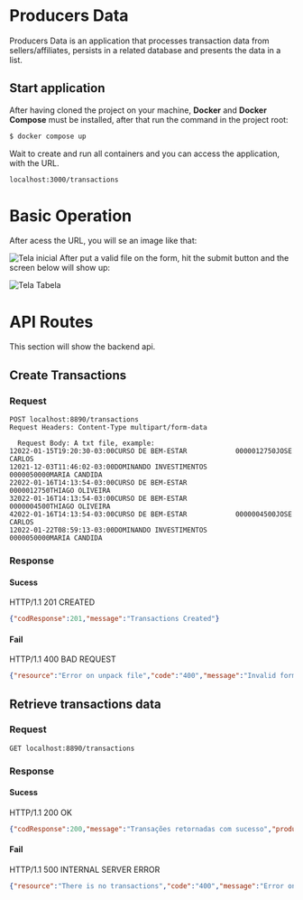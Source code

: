 
# Producers Data

Producers Data is an application that processes transaction data from sellers/affiliates, persists in a related database and presents the data in a list.

  ## Start application

After having cloned the project on your machine, **Docker** and **Docker Compose** must be installed, after that run the command in the project root:

```bash
$ docker compose up
```
Wait to create and run all containers and you can access the application, with the URL.
```bash
localhost:3000/transactions
```

# Basic Operation

After acess the URL, you will se an image like that:

![Tela inicial](https://drive.google.com/uc?export=view&id=1CTZVXMrCg6bSFsyR51BBaCojkO_PjBfX)
After put a valid file on the form, hit the submit button and the screen below will show up:

![Tela Tabela](https://drive.google.com/uc?export=view&id=1B4g_nwwokqssWS69w7kNrwhZdwst2yHR)





# API Routes 

  This section will show the backend api.

## Create Transactions

### Request  

```
POST localhost:8890/transactions
Request Headers: Content-Type multipart/form-data

  Request Body: A txt file, example: 
12022-01-15T19:20:30-03:00CURSO DE BEM-ESTAR            0000012750JOSE CARLOS
12021-12-03T11:46:02-03:00DOMINANDO INVESTIMENTOS       0000050000MARIA CANDIDA
22022-01-16T14:13:54-03:00CURSO DE BEM-ESTAR            0000012750THIAGO OLIVEIRA
32022-01-16T14:13:54-03:00CURSO DE BEM-ESTAR            0000004500THIAGO OLIVEIRA
42022-01-16T14:13:54-03:00CURSO DE BEM-ESTAR            0000004500JOSE CARLOS
12022-01-22T08:59:13-03:00DOMINANDO INVESTIMENTOS       0000050000MARIA CANDIDA

```
  

### Response
  
#### Sucess
HTTP/1.1 201 CREATED

 ```json 
{"codResponse":201,"message":"Transactions Created"}
```

#### Fail
HTTP/1.1 400 BAD REQUEST

 ```json 
{"resource":"Error on unpack file","code":"400","message":"Invalid format file","idOperation":""}
```
  
 



## Retrieve transactions data

### Request  

```GET localhost:8890/transactions```  

### Response
  
#### Sucess
HTTP/1.1 200 OK

 ```json 
{"codResponse":200,"message":"Transações retornadas com sucesso","producers":[{"ID":36,"Name":"JOSE CARLOS","Transactions":[{"ID":101,"CreatedAt":"2022-10-22T00:00:00Z","UpdatedAt":"2022-10-22T00:00:00Z","DeletedAt":null,"TypeID":1,"Type":{"Type":1,"Description":"Venda produtor","Nature":"Entrada"},"Date":"2022-01-15T00:00:00Z","Product":"CURSO DE BEM-ESTAR","Value":127.5,"ProducerID":36},{"ID":102,"CreatedAt":"2022-10-22T00:00:00Z","UpdatedAt":"2022-10-22T00:00:00Z","DeletedAt":null,"TypeID":4,"Type":{"Type":4,"Description":"Comissão recebida","Nature":"Entrada"},"Date":"2022-01-16T00:00:00Z","Product":"CURSO DE BEM-ESTAR","Value":45,"ProducerID":36},{"ID":103,"CreatedAt":"2022-10-22T00:00:00Z","UpdatedAt":"2022-10-22T00:00:00Z","DeletedAt":null,"TypeID":1,"Type":{"Type":1,"Description":"Venda produtor","Nature":"Entrada"},"Date":"2022-03-01T00:0 ...
```

#### Fail
HTTP/1.1 500 INTERNAL SERVER ERROR

 ```json 
{"resource":"There is no transactions","code":"400","message":"Error on retrieve transactions","idOperation":""}
```
